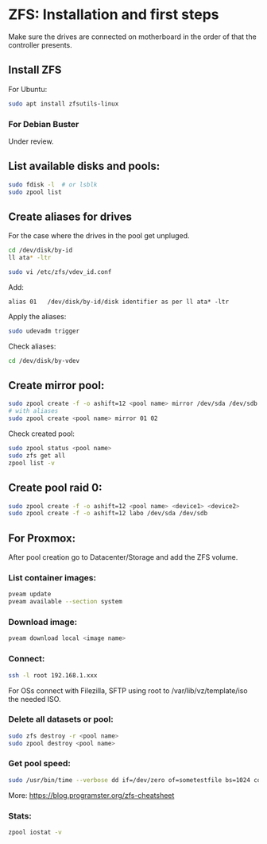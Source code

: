 # ZFS: Installation and first steps
Make sure the drives are connected on motherboard in the order of that the controller presents.
## Install ZFS
For Ubuntu:
```sh
sudo apt install zfsutils-linux 
```
### For Debian Buster
Under review.

## List available disks and pools:
```sh
sudo fdisk -l  # or lsblk
sudo zpool list
```

## Create aliases for drives
For the case where the drives in the pool get unpluged.
```sh
cd /dev/disk/by-id
ll ata* -ltr

sudo vi /etc/zfs/vdev_id.conf
```
Add:
```
alias 01   /dev/disk/by-id/disk identifier as per ll ata* -ltr
```
Apply the aliases:
```sh
sudo udevadm trigger
```
Check aliases:
```sh
cd /dev/disk/by-vdev
```

## Create mirror pool:
```sh
sudo zpool create -f -o ashift=12 <pool name> mirror /dev/sda /dev/sdb
# with aliases
sudo zpool create <pool name> mirror 01 02
```
Check created pool:
```sh
sudo zpool status <pool name> 
sudo zfs get all 
zpool list -v
```
## Create pool raid 0:
```sh
sudo zpool create -f -o ashift=12 <pool name> <device1> <device2>
sudo zpool create -f -o ashift=12 labo /dev/sda /dev/sdb
```
## For Proxmox:
After pool creation go to Datacenter/Storage and add the ZFS volume.<br/>
### List container images:
```sh
pveam update
pveam available --section system
```
### Download image:
```sh
pveam download local <image name>
```
### Connect:
```sh
ssh -l root 192.168.1.xxx
```
For OSs connect with Filezilla, SFTP using root to /var/lib/vz/template/iso the needed ISO.
### Delete all datasets or pool:
```sh
sudo zfs destroy -r <pool name>
sudo zpool destroy <pool name>
```
### Get pool speed:
```sh
sudo /usr/bin/time --verbose dd if=/dev/zero of=sometestfile bs=1024 count=30000
```
More: https://blog.programster.org/zfs-cheatsheet
### Stats:
```sh
zpool iostat -v
```
